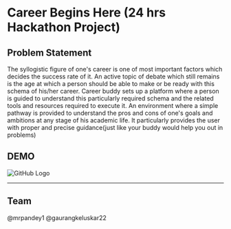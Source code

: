 # Career Begins Here (24 hrs Hackathon Project)

## Problem Statement

The syllogistic figure of one's career is one of most important factors which decides the success rate of it. An active topic of debate which still remains is the age at which a person should be able to make or be ready with this schema of his/her career. Career buddy sets up a platform where a person is guided to understand this particularly required schema and the related tools and resources required to execute it. An environment where a simple pathway is provided to understand the pros and cons of one's goals and ambitions at any stage of his academic life. It particularly provides the user with proper and precise guidance(just like your buddy would help you out in problems)


## DEMO

![GitHub Logo](https://github.com/121loganpaul/images/blob/master/cbh.gif?raw=true)

---

## Team
@mrpandey1
@gaurangkeluskar22


